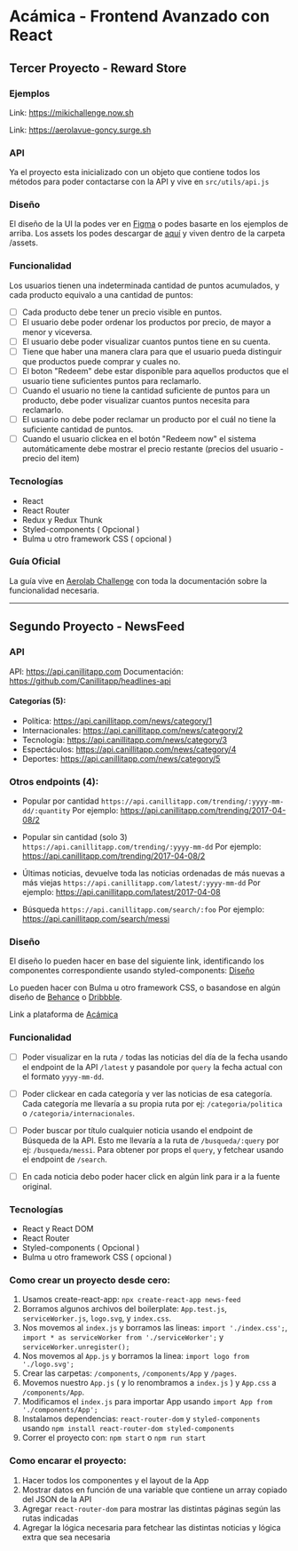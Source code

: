 # Acámica - Frontend Avanzado con React

## Tercer Proyecto - Reward Store

### Ejemplos

Link: https://mikichallenge.now.sh

Link: https://aerolavue-goncy.surge.sh

### API

Ya el proyecto esta inicializado con un objeto que contiene todos los métodos para poder contactarse con la API y vive en `src/utils/api.js`

### Diseño

El diseño de la UI la podes ver en [Figma](https://www.figma.com/file/Wo2jwCudAXYCpGoNCNSqubqp/coding-challenge?node-id=0%3A1) o podes basarte en los ejemplos de arriba.
Los assets los podes descargar de [aquí](https://cdn2.hubspot.net/hubfs/3023218/Coding%20Challenge/coding-challenge.zip) y viven dentro de la carpeta /assets.

### Funcionalidad

Los usuarios tienen una indeterminada cantidad de puntos acumulados, y cada producto equivalo a una cantidad de puntos:

- [ ] Cada producto debe tener un precio visible en puntos.
- [ ] El usuario debe poder ordenar los productos por precio, de mayor a menor y viceversa.
- [ ] El usuario debe poder visualizar cuantos puntos tiene en su cuenta.
- [ ] Tiene que haber una manera clara para que el usuario pueda distinguir que productos puede comprar y cuales no.
- [ ] El boton "Redeem" debe estar disponible para aquellos productos que el usuario tiene suficientes puntos para reclamarlo.
- [ ] Cuando el usuario no tiene la cantidad suficiente de puntos para un producto, debe poder visualizar cuantos puntos necesita para reclamarlo.
- [ ] El usuario no debe poder reclamar un producto por el cuál no tiene la suficiente cantidad de puntos.
- [ ] Cuando el usuario clickea en el botón "Redeem now" el sistema automáticamente debe mostrar el precio restante (precios del usuario - precio del item)

### Tecnologías

- React
- React Router
- Redux y Redux Thunk
- Styled-components ( Opcional )
- Bulma u otro framework CSS ( opcional )

### Guía Oficial

La guía vive en [Aerolab Challenge](https://aerolab.co/coding-challenge-instructions) con toda la documentación sobre la funcionalidad necesaria.

---

## Segundo Proyecto - NewsFeed

### API

API: https://api.canillitapp.com
Documentación: https://github.com/Canillitapp/headlines-api

#### Categorías (5):

- Política: https://api.canillitapp.com/news/category/1
- Internacionales: https://api.canillitapp.com/news/category/2
- Tecnología: https://api.canillitapp.com/news/category/3
- Espectáculos: https://api.canillitapp.com/news/category/4
- Deportes: https://api.canillitapp.com/news/category/5

### Otros endpoints (4):

- Popular por cantidad `https://api.canillitapp.com/trending/:yyyy-mm-dd/:quantity`
  Por ejemplo: https://api.canillitapp.com/trending/2017-04-08/2

- Popular sin cantidad (solo 3) `https://api.canillitapp.com/trending/:yyyy-mm-dd`
  Por ejemplo: https://api.canillitapp.com/trending/2017-04-08/2

- Últimas noticias, devuelve toda las noticias ordenadas de más nuevas a más viejas `https://api.canillitapp.com/latest/:yyyy-mm-dd`
  Por ejemplo: https://api.canillitapp.com/latest/2017-04-08

- Búsqueda `https://api.canillitapp.com/search/:foo`
  Por ejemplo: https://api.canillitapp.com/search/messi

### Diseño

El diseño lo pueden hacer en base del siguiente link, identificando los componentes correspondiente usando styled-components: [Diseño](https://s3.amazonaws.com/resources.acamica.com/contenidos/react/news-room/components.pdf)

Lo pueden hacer con Bulma u otro framework CSS, o basandose en algún diseño de [Behance](https://www.behance.net) o [Dribbble](https://dribbble.com).

Link a plataforma de [Acámica](https://www.acamica.com/cursos/506)

### Funcionalidad

- [ ] Poder visualizar en la ruta `/` todas las noticias del día de la fecha usando el endpoint de la API `/latest` y pasandole por `query` la fecha actual con el formato `yyyy-mm-dd`.

* [ ] Poder clickear en cada categoría y ver las noticias de esa categoría.
      Cada categoría me llevaría a su propia ruta por ej: `/categoria/politica` o `/categoria/internacionales`.

- [ ] Poder buscar por título cualquier noticia usando el endpoint de Búsqueda de la API.
      Esto me llevaría a la ruta de `/busqueda/:query` por ej: `/busqueda/messi`.
      Para obtener por props el `query`, y fetchear usando el endpoint de `/search`.

* [ ] En cada noticia debo poder hacer click en algún link para ir a la fuente original.

### Tecnologías

- React y React DOM
- React Router
- Styled-components ( Opcional )
- Bulma u otro framework CSS ( opcional )

### Como crear un proyecto desde cero:

1. Usamos create-react-app: `npx create-react-app news-feed`
2. Borramos algunos archivos del boilerplate: `App.test.js`, `serviceWorker.js`, `logo.svg`, y `index.css`.
3. Nos movemos al `index.js` y borramos las lineas: `import './index.css';`, `import * as serviceWorker from './serviceWorker';` y `serviceWorker.unregister();`
4. Nos movemos al `App.js` y borramos la linea: `import logo from './logo.svg';`
5. Crear las carpetas: `/components`, `/components/App` y `/pages`.
6. Movemos nuestro `App.js` ( y lo renombramos a `index.js` ) y `App.css` a `/components/App`.
7. Modificamos el `index.js` para importar App usando `import App from './components/App';`
8. Instalamos dependencias: `react-router-dom` y `styled-components` usando `npm install react-router-dom styled-components`
9. Correr el proyecto con: `npm start` o `npm run start`

### Como encarar el proyecto:

1. Hacer todos los componentes y el layout de la App
2. Mostrar datos en función de una variable que contiene un array copiado del JSON de la API
3. Agregar `react-router-dom` para mostrar las distintas páginas según las rutas indicadas
4. Agregar la lógica necesaria para fetchear las distintas noticias y lógica extra que sea necesaria
